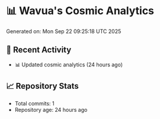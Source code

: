 # 📊 Wavua's Cosmic Analytics
Generated on: Mon Sep 22 09:25:18 UTC 2025

## 🚀 Recent Activity
- 📊 Updated cosmic analytics (24 hours ago)
## 📈 Repository Stats
- Total commits: 1
- Repository age: 24 hours ago
